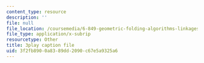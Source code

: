 ```yaml
---
content_type: resource
description: ''
file: null
file_location: /coursemedia/6-849-geometric-folding-algorithms-linkages-origami-polyhedra-fall-2012/3f2fb8900a8389dd2090c67e5a9325a6_2X9Tv1bF2UM.srt
file_type: application/x-subrip
resourcetype: Other
title: 3play caption file
uid: 3f2fb890-0a83-89dd-2090-c67e5a9325a6
---
```

